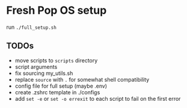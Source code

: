 # Fresh Pop OS setup

run `./full_setup.sh`

## TODOs
- move scripts to `scripts` directory
- script arguments
- fix sourcing my_utils.sh
- replace `source` with `.` for somewhat shell compatibility
- config file for full setup (maybe .env)
- create .zshrc template in ./configs
- add `set -e` or `set -o errexit` to each script to fail on the first error
